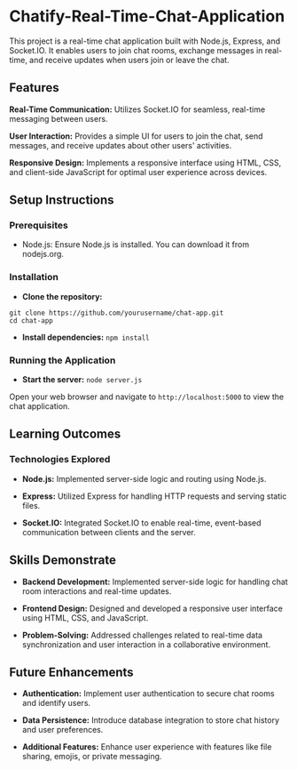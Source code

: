 # Chatify-Real-Time-Chat-Application

This project is a real-time chat application built with Node.js, Express, and Socket.IO. It enables users to join chat rooms, exchange messages in real-time, and receive updates when users join or leave the chat.

## Features
 **Real-Time Communication:** Utilizes Socket.IO for seamless, real-time messaging between users.

 **User Interaction:** Provides a simple UI for users to join the chat, send messages, and receive updates about other users' activities.

 **Responsive Design:** Implements a responsive interface using HTML, CSS, and client-side JavaScript for optimal user experience across devices.

## Setup Instructions
### Prerequisites
- Node.js: Ensure Node.js is installed. You can download it from nodejs.org.
  
### Installation
- **Clone the repository:**
```
git clone https://github.com/yourusername/chat-app.git
cd chat-app
```
- **Install dependencies:**
  ``` npm install ```

### Running the Application
- **Start the server:**
``` node server.js ```

Open your web browser and navigate to `http://localhost:5000` to view the chat application.

## Learning Outcomes
### Technologies Explored
- **Node.js:** Implemented server-side logic and routing using Node.js.

- **Express:** Utilized Express for handling HTTP requests and serving static files.

- **Socket.IO:** Integrated Socket.IO to enable real-time, event-based communication between clients and the server.

## Skills Demonstrate
- **Backend Development:** Implemented server-side logic for handling chat room interactions and real-time updates.

- **Frontend Design:** Designed and developed a responsive user interface using HTML, CSS, and JavaScript.

- **Problem-Solving:** Addressed challenges related to real-time data synchronization and user interaction in a collaborative environment.

## Future Enhancements
- **Authentication:** Implement user authentication to secure chat rooms and identify users.

- **Data Persistence:** Introduce database integration to store chat history and user preferences.

- **Additional Features:** Enhance user experience with features like file sharing, emojis, or private messaging.


